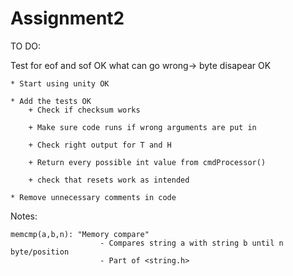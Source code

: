 # Assignment2


TO DO: 

Test for eof and sof OK
what can go wrong-> byte disapear OK 

    * Start using unity OK

    * Add the tests OK
        + Check if checksum works 
        
        + Make sure code runs if wrong arguments are put in 

        + Check right output for T and H

        + Return every possible int value from cmdProcessor()

        + check that resets work as intended 

    * Remove unnecessary comments in code 

Notes:

    memcmp(a,b,n): "Memory compare" 
                        - Compares string a with string b until n byte/position
                        - Part of <string.h>













        








